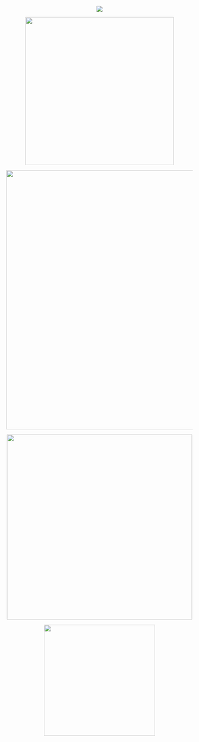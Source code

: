 <!--
**SPIIDERBYTES** is my `README.md` and will appear on my profile
can also add width="400" to the img src part -->

<p align="center">
 <img src="https://file.garden/ZRfaX7xMiQQHiMQP/spiderbyteqewewq.png"/> 
</p>
<p align="center">
 <img src="https://gifcity.carrd.co/assets/images/gallery38/151b9a0b.gif?v=e3c0bc0f"width="400"/> 
</p>
<p align="center">
 <img src="https://file.garden/ZRfaX7xMiQQHiMQP/roxyandfefgithubbanner.png"width="700"/> 
</p>
<p align="center">
 <img src="https://file.garden/ZRfaX7xMiQQHiMQP/dvsvsddssv.png"width="500"/> 
</p>
<p align="center">
 <img src="https://file.garden/ZRfaX7xMiQQHiMQP/basicdbni.png"width="300"/> 
</p>








